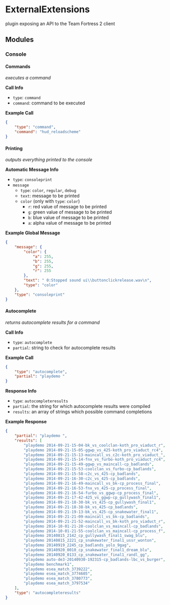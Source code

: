 ExternalExtensions
==================

plugin exposing an API to the Team Fortress 2 client

Modules
-------

### Console ###

#### Commands ####
*executes a command*

**Call Info**
* `type`: `command`
* `command`: command to be executed

**Example Call**
```json
{
    "type": "command",
    "command": "hud_reloadscheme"
}
```

#### Printing ####
*outputs everything printed to the console*

**Automatic Message Info**
* `type`: `consoleprint`
* `message`
  * `type`: `color`, `regular`, `debug`
  * `text`: message to be printed
  * `color` (only with `type`: `color`)
    * `r`: red value of message to be printed
	* `g`: green value of message to be printed
	* `b`: blue value of message to be printed
	* `a`: alpha value of message to be printed

**Example Global Message**
```json
{
    "message": {
        "color": {
            "a": 255,
            "b": 255,
            "g": 255,
            "r": 255
        },
        "text": " 0:Stopped sound ui\\buttonclickrelease.wav\n",
        "type": "color"
    },
    "type": "consoleprint"
}
```

#### Autocomplete ####
*returns autocomplete results for a command*

**Call Info**
* `type`: `autocomplete`
* `partial`: string to check for autocomplete results

**Example Call**
```json
{
    "type": "autocomplete",
    "partial": "playdemo "
}
```

**Response Info**
* `type`: `autocompleteresults`
* `partial`: the string for which autocomplete results were compiled
* `results`: an array of strings which possible command completions

**Example Response**
```json
{
    "partial": "playdemo ",
    "results": [
        "playdemo 2014-09-21-15-04-bk_vs_coolclan-koth_pro_viaduct_r",
        "playdemo 2014-09-21-15-05-ggwp_vs_425-koth_pro_viaduct_rc4",
        "playdemo 2014-09-21-15-13-maincall_vs_c2c-koth_pro_viaduct_",
        "playdemo 2014-09-21-15-14-fnx_vs_furbo-koth_pro_viaduct_rc4",
        "playdemo 2014-09-21-15-49-ggwp_vs_maincall-cp_badlands",
        "playdemo 2014-09-21-15-53-coolclan_vs_furbo-cp_badlands",
        "playdemo 2014-09-21-15-58-c2c_vs_425-cp_badlands",
        "playdemo 2014-09-21-16-30-c2c_vs_425-cp_badlands",
        "playdemo 2014-09-21-16-49-maincall_vs_bk-cp_process_final",
        "playdemo 2014-09-21-16-53-fnx_vs_425-cp_process_final",
        "playdemo 2014-09-21-16-54-furbo_vs_ggwp-cp_process_final",
        "playdemo 2014-09-21-17-42-425_vs_ggwp-cp_gullywash_final1",
        "playdemo 2014-09-21-18-30-bk_vs_425-cp_gullywash_final1",
        "playdemo 2014-09-21-18-38-bk_vs_425-cp_badlands",
        "playdemo 2014-09-21-19-13-bk_vs_425-cp_snakewater_final1",
        "playdemo 2014-09-21-21-09-maincall_vs_bk-cp_badlands",
        "playdemo 2014-09-21-21-52-maincall_vs_bk-koth_pro_viaduct_r",
        "playdemo 2014-10-01-21-20-coolclan_vs_maincall-cp_badlands",
        "playdemo 2014-10-01-21-55-coolclan_vs_maincall-cp_process_f",
        "playdemo 20140815_2142_cp_gullywash_final1_swag_blu",
        "playdemo 20140815_2221_cp_snakewater_final1_ussr_wonton",
        "playdemo 20140919_2245_cp_badlands_yolo_9gag",
        "playdemo 20140920_0010_cp_snakewater_final1_dream_blu",
        "playdemo 20140920_0133_cp_snakewater_final1_randl_gg",
        "playdemo auto-de3-20140930-192315-cp_badlands-lbc_vs_burger",
        "playdemo benchmark1",
        "playdemo esea_match_3739222",
        "playdemo esea_match_3774605",
        "playdemo esea_match_3780773",
        "playdemo esea_match_3797534"
    ],
    "type": "autocompleteresults"
}
```